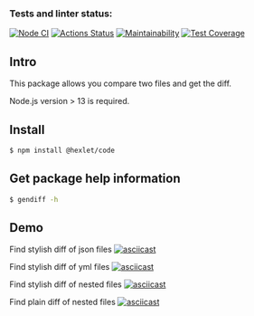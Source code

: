 ### Tests and linter status:
[![Node CI](https://github.com/NatashaElistratova/frontend-project-46/workflows/Node%20CI/badge.svg)](https://github.com/NatashaElistratova/frontend-project-46/actions)
[![Actions Status](https://github.com/NatashaElistratova/frontend-project-46/workflows/hexlet-check/badge.svg)](https://github.com/NatashaElistratova/frontend-project-46/actions)
[![Maintainability](https://api.codeclimate.com/v1/badges/7f2a847e06dca7e1be69/maintainability)](https://codeclimate.com/github/NatashaElistratova/frontend-project-46/maintainability)
[![Test Coverage](https://api.codeclimate.com/v1/badges/7f2a847e06dca7e1be69/test_coverage)](https://codeclimate.com/github/NatashaElistratova/frontend-project-46/test_coverage)



## Intro
This package allows you compare two files and get the diff.

Node.js version > 13  is required.

## Install

```bash
$ npm install @hexlet/code
```
## Get package help information 

```bash
$ gendiff -h
```

## Demo

Find stylish diff of json files
[![asciicast](https://asciinema.org/a/ihZnJvozU4x7isM2KRBjoD4am.svg)](https://asciinema.org/a/ihZnJvozU4x7isM2KRBjoD4am)

Find stylish diff of yml files 
[![asciicast](https://asciinema.org/a/V5amG4opRZw5UXrQ8VPdZXmVE.svg)](https://asciinema.org/a/V5amG4opRZw5UXrQ8VPdZXmVE)

Find stylish diff of nested files 
[![asciicast](https://asciinema.org/a/CXA8vlxBv1ieeXyILBAyfonCv.svg)](https://asciinema.org/a/CXA8vlxBv1ieeXyILBAyfonCv)

Find plain diff of nested files 
[![asciicast](https://asciinema.org/a/RI82VzCtwOjXuE9oA1O8alk3I.svg)](https://asciinema.org/a/RI82VzCtwOjXuE9oA1O8alk3I)